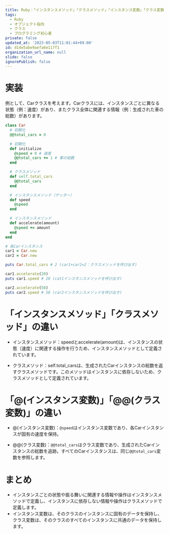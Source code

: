 ```yaml
---
title: Ruby：「インスタンスメソッド」「クラスメソッド」「インスタンス変数」「クラス変数」について
tags:
  - Ruby
  - オブジェクト指向
  - クラス
  - プログラミング初心者
private: false
updated_at: '2023-05-03T11:01:44+09:00'
id: d14e5abe9aefa6e117f1
organization_url_name: null
slide: false
ignorePublish: false
---
```

# 実装
例として、Carクラスを考えます。Carクラスには、インスタンスごとに異なる状態（例：速度）があり、またクラス全体に関連する情報（例：生成された車の総数）があります。

```ruby
class Car
  # 初期化
  @@total_cars = 0

  # 初期化
  def initialize
    @speed = 0 # 速度
    @@total_cars += 1 # 車の総数
  end

  # クラスメソッド
  def self.total_cars
    @@total_cars
  end

  # インスタンスメソッド（ゲッター）
  def speed
    @speed
  end

  # インスタンスメソッド
  def accelerate(amount)
    @speed += amount
  end
end

# 各Carインスタンス
car1 = Car.new
car2 = Car.new

puts Car.total_cars # 2 (car1+car2=2：クラスメソッドを呼び出す)

car1.accelerate(20)
puts car1.speed # 20 (cat1インスタンスメソッドを呼び出す)

car2.accelerate(50)
puts car2.speed # 50 (car2インスタンスメソッドを呼び出す)

```

# 「インスタンスメソッド」「クラスメソッド」の違い

- インスタンスメソッド：speedとaccelerate(amount)は、インスタンスの状態（速度）に関連する操作を行うため、インスタンスメソッドとして定義されています。

- クラスメソッド：self.total_carsは、生成されたCarインスタンスの総数を返すクラスメソッドです。このメソッドはインスタンスに依存しないため、クラスメソッドとして定義されています。

# 「@(インスタンス変数)」「@@(クラス変数)」の違い

- @(インスタンス変数)：`@speed`はインスタンス変数であり、各Carインスタンスが固有の速度を保持。

- @@(クラス変数)：`@@total_cars`はクラス変数であり、生成されたCarインスタンスの総数を追跡。すべてのCarインスタンスは、同じ`@@total_cars`変数を参照します。

# まとめ
- インスタンスごとの状態や振る舞いに関連する情報や操作はインスタンスメソッドで定義し、インスタンスに依存しない情報や操作はクラスメソッドで定義します。
- インスタンス変数は、そのクラスのインスタンスに固有のデータを保持し、クラス変数は、そのクラスのすべてのインスタンスに共通のデータを保持します。
